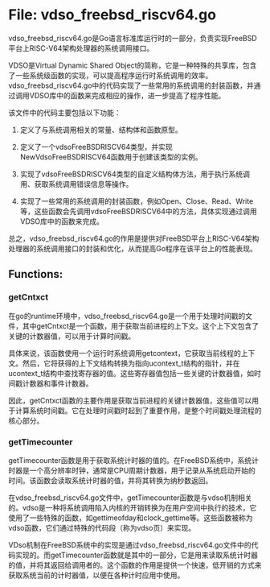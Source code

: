 # File: vdso_freebsd_riscv64.go

vdso_freebsd_riscv64.go是Go语言标准库运行时的一部分，负责实现FreeBSD平台上RISC-V64架构处理器的系统调用接口。

VDSO是Virtual Dynamic Shared Object的简称，它是一种特殊的共享库，包含了一些系统级函数的实现，可以提高程序运行时系统调用的效率。vdso_freebsd_riscv64.go中的代码实现了一些常用的系统调用的封装函数，并通过调用VDSO库中的函数来完成相应的操作，进一步提高了程序性能。

该文件中的代码主要包括以下功能：

1. 定义了与系统调用相关的常量、结构体和函数原型。

2. 定义了一个vdsoFreeBSDRISCV64类型，并实现NewVdsoFreeBSDRISCV64函数用于创建该类型的实例。

3. 实现了vdsoFreeBSDRISCV64类型的自定义结构体方法，用于执行系统调用、获取系统调用错误信息等操作。

4. 实现了一些常用的系统调用的封装函数，例如Open、Close、Read、Write等，这些函数会先调用vdsoFreeBSDRISCV64中的方法，具体实现通过调用VDSO库中的函数来完成。

总之，vdso_freebsd_riscv64.go的作用是提供对FreeBSD平台上RISC-V64架构处理器的系统调用接口的封装和优化，从而提高Go程序在该平台上的性能表现。

## Functions:

### getCntxct

在go的runtime环境中，vdso_freebsd_riscv64.go是一个用于处理时间戳的文件，其中getCntxct是一个函数，用于获取当前进程的上下文。这个上下文包含了关键的计数器值，可以用于计算时间戳。

具体来说，该函数使用一个运行时系统调用getcontext，它获取当前线程的上下文。然后，它将获得的上下文结构转换为指向ucontext_t结构的指针，并在ucontext_t结构中查找寄存器的值。这些寄存器值包括一些关键的计数器值，如时间戳计数器和事件计数器。

因此，getCntxct函数的主要作用是获取当前进程的关键计数器值，这些值可以用于计算系统时间戳。它在处理时间戳时起到了重要作用，是整个时间戳处理流程的核心部分。



### getTimecounter

getTimecounter函数是用于获取系统计时器的值的。在FreeBSD系统中，系统计时器是一个高分辨率时钟，通常是CPU周期计数器，用于记录从系统启动开始的时间。该函数会读取系统计时器的值，并将其转换为纳秒数返回。

在vdso_freebsd_riscv64.go文件中，getTimecounter函数是与vdso机制相关的。vdso是一种将系统调用陷入内核的开销转换为在用户空间中执行的技术，它使用了一些特殊的函数，如gettimeofday和clock_gettime等。这些函数被称为vdso函数，它们通过特殊的代码段（称为vdso页）来实现。

VDso机制在FreeBSD系统中的实现是通过vdso_freebsd_riscv64.go文件中的代码实现的。而getTimecounter函数就是其中的一部分，它是用来读取系统计时器的值，并将其返回给调用者的。这个函数的作用是提供一个快速，低开销的方式来获取系统当前的计时器值，以便在各种计时应用中使用。



